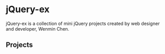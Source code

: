 # jQuery-ex
jQuery-ex is a collection of mini jQuery projects created by web designer and developer, Wenmin Chen. 

## Projects
